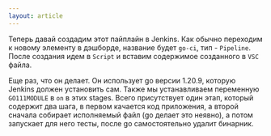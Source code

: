 ```yaml
---
layout: article
---
```

Теперь давай создадим этот пайплайн в Jenkins. Как обычно переходим к новому элементу в дэшборде, название будет `go-ci`, тип - `Pipeline`. После создания идем в `Script` и вставим содержимое созданного в `VSC` файла.

Еще раз, что он делает. Он использует go версии 1.20.9, которую Jenkins должен установить сам. Также мы устанавливаем переменную `GO111MODULE` в `on` в этих stages. Всего присутствует один этап, который содержит два шага, в первом качается код приложения, а второй сначала собирает исполняемый файл (go делает это неявно), а потом запускает для него тесты, после go самостоятельно удалит бинарник.
